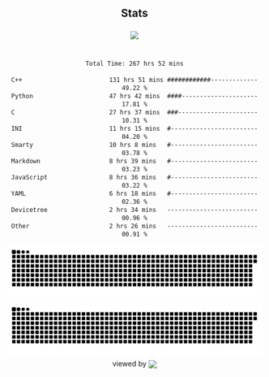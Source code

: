 


<div align="center">

## Stats
<img style="margin: 5px;" src="https://github-readme-stats.vercel.app/api?username=Sylensky&hide=stars&cache_seconds=1800&count_private=true&show_icons=true&include_all_commits=true&hide_border=false&theme=github_dark"/>
</div><br>

<div align="center">

<!--START_SECTION:waka-->

```text
Total Time: 267 hrs 52 mins

C++                        131 hrs 51 mins ############-------------   49.22 %
Python                     47 hrs 42 mins  ####---------------------   17.81 %
C                          27 hrs 37 mins  ###----------------------   10.31 %
INI                        11 hrs 15 mins  #------------------------   04.20 %
Smarty                     10 hrs 8 mins   #------------------------   03.78 %
Markdown                   8 hrs 39 mins   #------------------------   03.23 %
JavaScript                 8 hrs 36 mins   #------------------------   03.22 %
YAML                       6 hrs 18 mins   #------------------------   02.36 %
Devicetree                 2 hrs 34 mins   -------------------------   00.96 %
Other                      2 hrs 26 mins   -------------------------   00.91 %
```

<!--END_SECTION:waka-->

</div>

<div align="center">
<img src="https://raw.githubusercontent.com/Sylensky/Sylensky/animation/github-contribution-grid-snake-dark.svg#gh-dark-mode-only"/>
<img src="https://raw.githubusercontent.com/Sylensky/Sylensky/animation/github-contribution-grid-snake.svg#gh-light-mode-only"/>
</div>

<div align="center">
viewed by <img src="https://visitor-badge.laobi.icu/badge?page_id=Sylensky.Sylensky" align="center" height="20" width="" />
</div>
